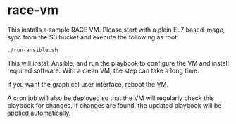 # race-vm

This installs a sample RACE VM. Please start with a plain EL7 based image, sync from
the S3 bucket and execute the following as root: 

    ./run-ansible.sh

This will install Ansible, and run the playbook to configure the VM and install
required software. With a clean VM, the step can take a long time.

If you want the graphical user interface, reboot the VM.

A cron job will also be deployed so that the VM will regularly check this playbook
for changes. If changes are found, the updated playbook will be applied automatically.


